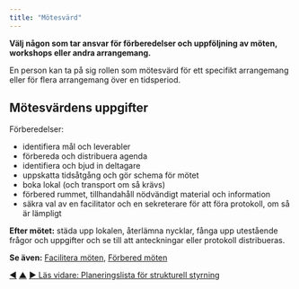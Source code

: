 ```yaml
---
title: "Mötesvärd"
---
```



<strong>Välj någon som tar ansvar för förberedelser och uppföljning av möten, workshops eller andra arrangemang.</strong>

En person kan ta på sig rollen som mötesvärd för ett specifikt arrangemang eller för flera arrangemang över en tidsperiod.

## Mötesvärdens uppgifter

Förberedelser:

- identifiera mål och leverabler
- förbereda och distribuera agenda
- identifiera och bjud in deltagare
- uppskatta tidsåtgång och gör schema för mötet
- boka lokal (och transport om så krävs)
- förbered rummet, tillhandahåll nödvändigt material och information
- säkra val av en facilitator och en sekreterare för att föra protokoll, om så är lämpligt

**Efter mötet:** städa upp lokalen, återlämna nycklar, fånga upp utestående frågor och uppgifter och se till att anteckningar eller protokoll distribueras.

**Se även:** [Facilitera möten](facilitate-meetings.html), [Förbered möten](prepare-for-meetings.html)

<div class="bottom-nav">
<a href="evaluate-meetings.html" title="Tillbaka till: Utvärdera möten">◀</a> <a href="meeting-practices.html" title="Upp: Mötestekniker">▲</a> <a href="governance-backlog.html" title="Läs vidare: Planeringslista för strukturell styrning">▶ Läs vidare: Planeringslista för strukturell styrning</a>
</div>


<script type="text/javascript">
Mousetrap.bind('g n', function() {
    window.location.href = 'governance-backlog.html';
    return false;
});
</script>

